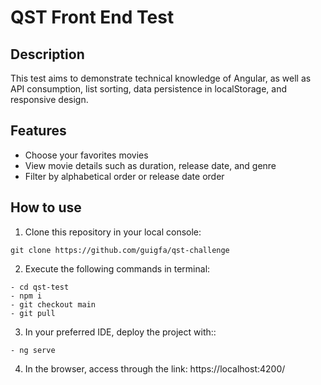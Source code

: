 # QST Front End Test

## Description
This test aims to demonstrate technical knowledge of Angular, as well as API consumption, list sorting, data persistence in localStorage, and responsive design.

## Features
- Choose your favorites movies
- View movie details such as duration, release date, and genre
- Filter by alphabetical order or release date order

## How to use
1. Clone this repository in your local console: 

```console
git clone https://github.com/guigfa/qst-challenge
```

2. Execute the following commands in terminal:
```console
- cd qst-test
- npm i
- git checkout main
- git pull
```

3. In your preferred IDE, deploy the project with::
```console
- ng serve
```

4. In the browser, access through the link: https://localhost:4200/